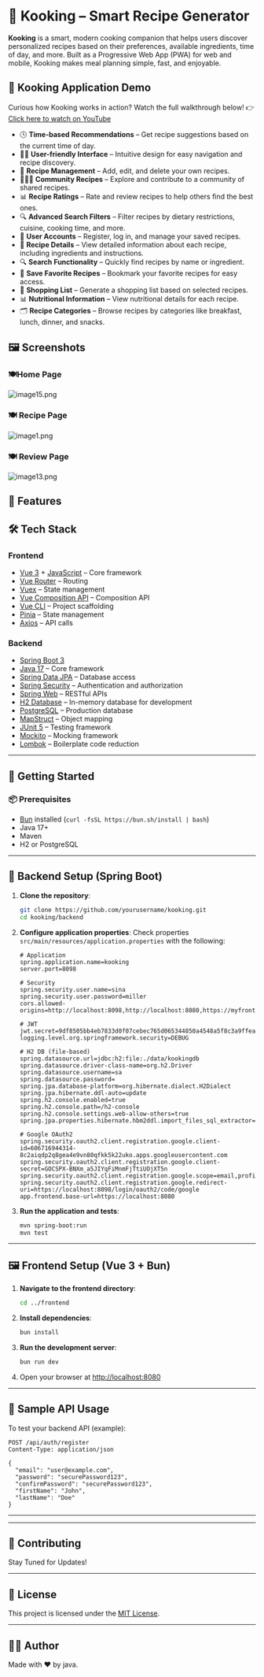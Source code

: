 # 🍳 Kooking – Smart Recipe Generator

**Kooking** is a smart, modern cooking companion that helps users discover personalized recipes based on their preferences, available ingredients, time of day, and more. Built as a Progressive Web App (PWA) for web and mobile, Kooking makes meal planning simple, fast, and enjoyable.

## 🎥 Kooking Application Demo

Curious how Kooking works in action? Watch the full walkthrough below!
👉 [Click here to watch on YouTube](https://www.youtube.com/watch?v=fW8X5SrybLA)

- 🕓 **Time-based Recommendations** – Get recipe suggestions based on the current time of day.
- 🧑‍🍳 **User-friendly Interface** – Intuitive design for easy navigation and recipe discovery.
- 🍞 **Recipe Management** – Add, edit, and delete your own recipes.
- 🧑‍🤝‍🧑 **Community Recipes** – Explore and contribute to a community of shared recipes.
- 📊 **Recipe Ratings** – Rate and review recipes to help others find the best ones.
- 🔍 **Advanced Search Filters** – Filter recipes by dietary restrictions, cuisine, cooking time, and more.
- 🔐 **User Accounts** – Register, log in, and manage your saved recipes.
- 📖 **Recipe Details** – View detailed information about each recipe, including ingredients and instructions.
- 🔍 **Search Functionality** – Quickly find recipes by name or ingredient.
- 💾 **Save Favorite Recipes** – Bookmark your favorite recipes for easy access.
- 🛒 **Shopping List** – Generate a shopping list based on selected recipes.
- 📊 **Nutritional Information** – View nutritional details for each recipe.
- 🗂 **Recipe Categories** – Browse recipes by categories like breakfast, lunch, dinner, and snacks.

## 🖼️ Screenshots
### 🍽️Home Page
![image15.png](screenshots/image15.png)
### 🍽️ Recipe Page
![image1.png](screenshots/image1.png)
### 🍽 Review Page
![image13.png](screenshots/image13.png)
## 🌟 Features

## 🛠️ Tech Stack

### Frontend
- [Vue 3](https://vuejs.org/) + [JavaScript](https://www.javascript.com/) – Core framework
- [Vue Router](https://router.vuejs.org/) – Routing
- [Vuex](https://vuex.vuejs.org/) – State management
- [Vue Composition API](https://vuejs.org/guide/extras/composition-api-faq.html) – Composition API
- [Vue CLI](https://cli.vuejs.org/) – Project scaffolding
- [Pinia](https://pinia.vuejs.org/) – State management
- [Axios](https://axios-http.com/) – API calls

### Backend
- [Spring Boot 3](https://spring.io/projects/spring-boot)
- [Java 17](https://www.oracle.com/java/technologies/javase/jdk17-archive-downloads.html) – Core framework
- [Spring Data JPA](https://spring.io/projects/spring-data-jpa) – Database access
- [Spring Security](https://spring.io/projects/spring-security) – Authentication and authorization
- [Spring Web](https://spring.io/projects/spring-framework) – RESTful APIs
- [H2 Database](https://www.h2database.com/html/main.html) – In-memory database for development
- [PostgreSQL](https://www.postgresql.org/) – Production database
- [MapStruct](https://mapstruct.org/) – Object mapping
- [JUnit 5](https://junit.org/junit5/) – Testing framework
- [Mockito](https://site.mockito.org/) – Mocking framework
- [Lombok](https://projectlombok.org/) – Boilerplate code reduction
---

## 🚀 Getting Started

### 📦 Prerequisites

* [Bun](https://bun.sh/) installed (`curl -fsSL https://bun.sh/install | bash`)
* Java 17+
* Maven
* H2 or PostgreSQL

---

## 🧩 Backend Setup (Spring Boot)

1. **Clone the repository**:

   ```bash
   git clone https://github.com/yourusername/kooking.git
   cd kooking/backend
   ```

2. **Configure application properties**:
   Check properties `src/main/resources/application.properties` with the following:

   ```properties
   # Application
   spring.application.name=kooking
   server.port=8098

   # Security
   spring.security.user.name=sina
   spring.security.user.password=miller
   cors.allowed-origins=http://localhost:8098,http://localhost:8080,https://myfrontend.zrok.defgun.blog

   # JWT
   jwt.secret=9df8505bb4eb7833d0f07cebec765d065344850a4548a5f8c3a9ffea5c01e6bd
   logging.level.org.springframework.security=DEBUG

   # H2 DB (file-based)
   spring.datasource.url=jdbc:h2:file:./data/kookingdb
   spring.datasource.driver-class-name=org.h2.Driver
   spring.datasource.username=sa
   spring.datasource.password=
   spring.jpa.database-platform=org.hibernate.dialect.H2Dialect
   spring.jpa.hibernate.ddl-auto=update
   spring.h2.console.enabled=true
   spring.h2.console.path=/h2-console
   spring.h2.console.settings.web-allow-others=true
   spring.jpa.properties.hibernate.hbm2ddl.import_files_sql_extractor=org.hibernate.tool.schema.internal.script.MultiLineSqlScriptExtractor

   # Google OAuth2
   spring.security.oauth2.client.registration.google.client-id=606716944314-8c2aiqdp2q8gea4e9vn80qfkk5k22uko.apps.googleusercontent.com
   spring.security.oauth2.client.registration.google.client-secret=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
   spring.security.oauth2.client.registration.google.scope=email,profile
   spring.security.oauth2.client.registration.google.redirect-uri=https://localhost:8098/login/oauth2/code/google
   app.frontend.base-url=https://localhost:8080
   ```

3. **Run the application and tests**:

   ```bash
   mvn spring-boot:run
   mvn test
   ```

---

## 🖼️ Frontend Setup (Vue 3 + Bun)

1. **Navigate to the frontend directory**:

   ```bash
   cd ../frontend
   ```

2. **Install dependencies**:

   ```bash
   bun install
   ```

3. **Run the development server**:

   ```bash
   bun run dev
   ```

4. Open your browser at [http://localhost:8080](http://localhost:8080)

---

## 🧪 Sample API Usage

To test your backend API (example):

```http
POST /api/auth/register
Content-Type: application/json

{
  "email": "user@example.com",
  "password": "securePassword123",
  "confirmPassword": "securePassword123",
  "firstName": "John",
  "lastName": "Doe"
}
```

---
---

## 🤝 Contributing

Stay Tuned for Updates!


---

## 📄 License

This project is licensed under the [MIT License](LICENSE).

---

## 👨‍🍳 Author

Made with ❤️ by java.

